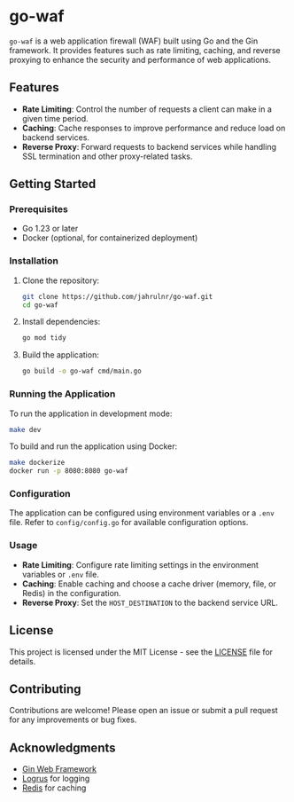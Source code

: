 # go-waf

`go-waf` is a web application firewall (WAF) built using Go and the Gin framework. It provides features such as rate limiting, caching, and reverse proxying to enhance the security and performance of web applications.

## Features

- **Rate Limiting**: Control the number of requests a client can make in a given time period.
- **Caching**: Cache responses to improve performance and reduce load on backend services.
- **Reverse Proxy**: Forward requests to backend services while handling SSL termination and other proxy-related tasks.

## Getting Started

### Prerequisites

- Go 1.23 or later
- Docker (optional, for containerized deployment)

### Installation

1. Clone the repository:

   ```bash
   git clone https://github.com/jahrulnr/go-waf.git
   cd go-waf
   ```

2. Install dependencies:

   ```bash
   go mod tidy
   ```

3. Build the application:

   ```bash
   go build -o go-waf cmd/main.go
   ```

### Running the Application

To run the application in development mode:

```bash
make dev
```

To build and run the application using Docker:

```bash
make dockerize
docker run -p 8080:8080 go-waf
```

### Configuration

The application can be configured using environment variables or a `.env` file. Refer to `config/config.go` for available configuration options.

### Usage

- **Rate Limiting**: Configure rate limiting settings in the environment variables or `.env` file.
- **Caching**: Enable caching and choose a cache driver (memory, file, or Redis) in the configuration.
- **Reverse Proxy**: Set the `HOST_DESTINATION` to the backend service URL.

## License

This project is licensed under the MIT License - see the [LICENSE](LICENSE) file for details.

## Contributing

Contributions are welcome! Please open an issue or submit a pull request for any improvements or bug fixes.

## Acknowledgments

- [Gin Web Framework](https://github.com/gin-gonic/gin)
- [Logrus](https://github.com/sirupsen/logrus) for logging
- [Redis](https://github.com/redis/go-redis) for caching